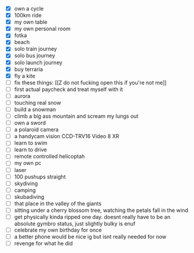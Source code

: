 - [x] own a cycle
- [x] 100km ride
- [x] my own table
- [x] my own personal room
- [x] fotka
- [x] beach 
- [x] solo train journey
- [x] solo bus journey
- [x] solo launch journey
- [x] buy terraria
- [x] fly a kite
- [ ] fix these things: [[Z do not fucking open this if you're not me]] 
- [ ] first actual paycheck and treat myself with it
- [ ] aurora
- [ ] touching real snow
- [ ] build a snowman
- [ ] climb a big ass mountain and scream my lungs out 
- [ ] own a sword
- [ ] a polaroid camera
- [ ] a handycam vision CCD-TRV16 Video 8 XR
- [ ] learn to swim 
- [ ] learn to drive
- [ ] remote controlled helicoptah
- [ ] my own pc
- [ ] laser
- [ ] 100 pushups straight
- [ ] skydiving
- [ ] camping
- [ ] skubadiving
- [ ] that place in the valley of the giants
- [ ] sitting under a cherry blossom tree, watching the petals fall in the wind
- [ ] get physically kinda ripped one day. doesnt really have to be an absolute gymbro status, just slightly bulky is enuf
- [ ] celebrate my own birthday for once
- [ ] a better phone would be nice ig but isnt really needed for now
- [ ] revenge for what he did